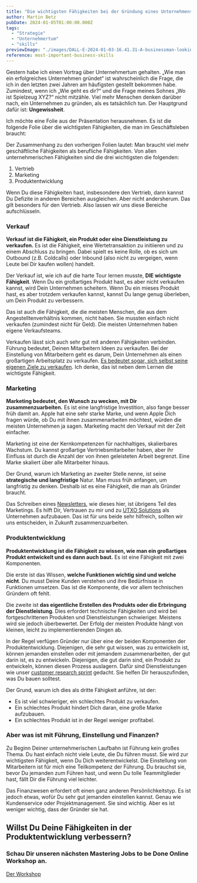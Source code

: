 ```yaml
---
title: "Die wichtigsten Fähigkeiten bei der Gründung eines Unternehmens"
author: Martin Betz
pubDate: 2024-01-05T01:00:00.000Z
tags:
  - "Strategie"
  - "Unternehmertum"
  - "skills"
previewImage: "./images/DALL·E-2024-01-03-16.41.31-A-businessman-looking-at-a-giant-masterplan-on-an-office-wall.-The-image-is-in-a-watercolor-and-geometric-style-featuring-colors-of-blue-and-mint.-Th.png"
reference: most-important-business-skills
---
```


Gestern habe ich einen Vortrag über Unternehmertum gehalten. „Wie man ein erfolgreiches Unternehmen gründet“ ist wahrscheinlich die Frage, die ich in den letzten zwei Jahren am häufigsten gestellt bekommen habe. Zumindest, wenn ich „Wie geht es dir?“ und die Frage meines Sohnes „Wo ist Spielzeug XYZ?“ nicht mitzähle. Viel mehr Menschen denken darüber nach, ein Unternehmen zu gründen, als es tatsächlich tun. Der Hauptgrund dafür ist: **Ungewissheit**.

Ich möchte eine Folie aus der Präsentation herausnehmen. Es ist die folgende Folie über die wichtigsten Fähigkeiten, die man im Geschäftsleben braucht:

Der Zusammenhang zu den vorherigen Folien lautet: Man braucht viel mehr geschäftliche Fähigkeiten als berufliche Fähigkeiten. Von allen unternehmerischen Fähigkeiten sind die drei wichtigsten die folgenden:

1. Vertrieb
2. Marketing
3. Produktentwicklung

Wenn Du diese Fähigkeiten hast, insbesondere den Vertrieb, dann kannst Du Defizite in anderen Bereichen ausgleichen. Aber nicht andersherum. Das gilt besonders für den Vertrieb. Also lassen wir uns diese Bereiche aufschlüsseln.

### Verkauf

**Verkauf ist die Fähigkeit, ein Produkt oder eine Dienstleistung zu verkaufen.** Es ist die Fähigkeit, eine Wertetransaktion zu initiieren und zu einem Abschluss zu bringen. Dabei spielt es keine Rolle, ob es sich um Outbound (z.B. Coldcalls) oder Inbound (also nicht zu vergeigen, wenn Leute bei Dir kaufen wollen) handelt.

Der Verkauf ist, wie ich auf die harte Tour lernen musste, **DIE wichtigste Fähigkeit**. Wenn Du ein großartiges Produkt hast, es aber nicht verkaufen kannst, wird Dein Unternehmen scheitern. Wenn Du ein mieses Produkt hast, es aber trotzdem verkaufen kannst, kannst Du lange genug überleben, um Dein Produkt zu verbessern.

Das ist auch die Fähigkeit, die die meisten Menschen, die aus dem Angestelltenverhältnis kommen, nicht haben. Sie mussten einfach nicht verkaufen (zumindest nicht für Geld). Die meisten Unternehmen haben eigene Verkaufsteams.

Verkaufen lässt sich auch sehr gut mit anderen Fähigkeiten verbinden. Führung bedeutet, Deinen Mitarbeitern Ideen zu verkaufen. Bei der Einstellung von Mitarbeitern geht es darum, Dein Unternehmen als einen großartigen Arbeitsplatz zu verkaufen. [Es bedeutet sogar, sich selbst seine eigenen Ziele zu verkaufen](/blog/wie-man-dieses-jahr-besonders-macht/). Ich denke, das ist neben dem Lernen die wichtigste Fähigkeit.

### Marketing

**Marketing bedeutet, den Wunsch zu wecken, mit Dir zusammenzuarbeiten.** Es ist eine langfristige Investition, also fange besser früh damit an. Apple hat eine sehr starke Marke, und wenn Apple Dich fragen würde, ob Du mit ihnen zusammenarbeiten möchtest, würden die meisten Unternehmen ja sagen. Marketing macht den Verkauf mit der Zeit einfacher.

Marketing ist eine der Kernkompetenzen für nachhaltiges, skalierbares Wachstum. Du kannst großartige Vertriebsmitarbeiter haben, aber ihr Einfluss ist durch die Anzahl der von ihnen geleisteten Arbeit begrenzt. Eine Marke skaliert über alle Mitarbeiter hinaus.

Der Grund, warum ich Marketing an zweiter Stelle nenne, ist seine **strategische und langfristige** Natur. Man muss früh anfangen, um langfristig zu denken. Deshalb ist es eine Fähigkeit, die man als Gründer braucht.

Das Schreiben eines [Newsletters](/blog/), wie dieses hier, ist übrigens Teil des Marketings. Es hilft Dir, Vertrauen zu mir und zu [UTXO Solutions](/) als Unternehmen aufzubauen. Das ist für uns beide sehr hilfreich, sollten wir uns entscheiden, in Zukunft zusammenzuarbeiten.

### Produktentwicklung

**Produktentwicklung ist die Fähigkeit zu wissen, wie man ein großartiges Produkt entwickelt und es dann auch baut.** Es ist eine Fähigkeit mit zwei Komponenten.

Die erste ist das Wissen, **welche Funktionen wichtig sind und welche nicht**. Du musst Deine Kunden verstehen und ihre Bedürfnisse in Funktionen umsetzen. Das ist die Komponente, die vor allem technischen Gründern oft fehlt.

Die zweite ist **das eigentliche Erstellen des Produkts oder die Erbringung der Dienstleistung**. Dies erfordert technische Fähigkeiten und wird bei fortgeschrittenen Produkten und Dienstleistungen schwieriger. Meistens wird sie jedoch überbewertet. Der Erfolg der meisten Produkte hängt von kleinen, leicht zu implementierenden Dingen ab.

In der Regel verfügen Gründer nur über eine der beiden Komponenten der Produktentwicklung. Diejenigen, die sehr gut wissen, was zu entwickeln ist, können jemanden einstellen oder mit jemandem zusammenarbeiten, der gut darin ist, es zu entwickeln. Diejenigen, die gut darin sind, ein Produkt zu entwickeln, können diesen Prozess auslagern. Dafür sind Dienstleistungen wie unser [customer research sprint](/leistungen/customer-research-sprints) gedacht. Sie helfen Dir herauszufinden, was Du bauen solltest.

Der Grund, warum ich dies als dritte Fähigkeit anführe, ist der:

- Es ist viel schwieriger, ein schlechtes Produkt zu verkaufen.
- Ein schlechtes Produkt hindert Dich daran, eine große Marke aufzubauen.
- Ein schlechtes Produkt ist in der Regel weniger profitabel.

### Aber was ist mit Führung, Einstellung und Finanzen?

Zu Beginn Deiner unternehmerischen Laufbahn ist Führung kein großes Thema. Du hast einfach nicht viele Leute, die Du führen musst. Sie wird zur wichtigsten Fähigkeit, wenn Du Dich weiterentwickelst. Die Einstellung von Mitarbeitern ist für mich eine Teilkompetenz der Führung. Du brauchst sie, bevor Du jemanden zum Führen hast, und wenn Du tolle Teammitglieder hast, fällt Dir die Führung viel leichter.

Das Finanzwesen erfordert oft einen ganz anderen Persönlichkeitstyp. Es ist jedoch etwas, wofür Du sehr gut jemanden einstellen kannst. Genau wie Kundenservice oder Projektmanagement. Sie sind wichtig. Aber es ist weniger wichtig, dass der Gründer sie hat.

## Willst Du Deine Fähigkeiten in der Produktentwicklung verbessern?

### Schau Dir unseren nächsten Mastering Jobs to be Done Online Workshop an.

[Der Workshop](/leistungen/mastering-jobs-to-be-done-online-workshop/)
